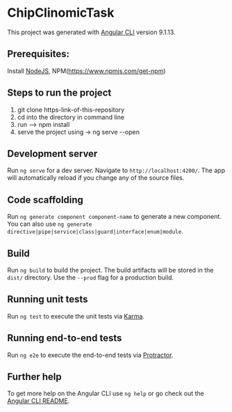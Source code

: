 # ChipClinomicTask

This project was generated with [Angular CLI](https://github.com/angular/angular-cli) version 9.1.13.

## Prerequisites: 
Install [NodeJS](https://nodejs.org/en/download/),  NPM(https://www.npmjs.com/get-npm)

## Steps to run the project
1. git clone https-link-of-this-repository
2. cd into the directory in command line
3. run --> npm install 
4. serve the project using -> ng serve --open

## Development server

Run `ng serve` for a dev server. Navigate to `http://localhost:4200/`. The app will automatically reload if you change any of the source files.

## Code scaffolding

Run `ng generate component component-name` to generate a new component. You can also use `ng generate directive|pipe|service|class|guard|interface|enum|module`.

## Build

Run `ng build` to build the project. The build artifacts will be stored in the `dist/` directory. Use the `--prod` flag for a production build.

## Running unit tests

Run `ng test` to execute the unit tests via [Karma](https://karma-runner.github.io).

## Running end-to-end tests

Run `ng e2e` to execute the end-to-end tests via [Protractor](http://www.protractortest.org/).

## Further help

To get more help on the Angular CLI use `ng help` or go check out the [Angular CLI README](https://github.com/angular/angular-cli/blob/master/README.md).
